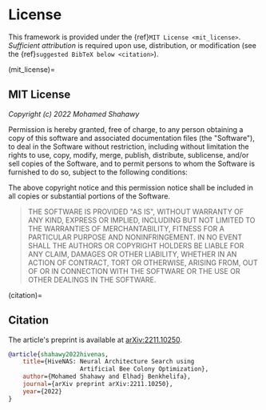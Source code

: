 # License


This framework is provided under the {ref}`MIT License <mit_license>`. *Sufficient attribution* is required upon use, distribution, or modification (see the {ref}`suggested BibTeX below <citation>`).

(mit_license)=

## MIT License

*Copyright (c) 2022 Mohamed Shahawy*

Permission is hereby granted, free of charge, to any person obtaining a copy
of this software and associated documentation files (the "Software"), to deal
in the Software without restriction, including without limitation the rights
to use, copy, modify, merge, publish, distribute, sublicense, and/or sell
copies of the Software, and to permit persons to whom the Software is
furnished to do so, subject to the following conditions:

The above copyright notice and this permission notice shall be included in all
copies or substantial portions of the Software.

> THE SOFTWARE IS PROVIDED "AS IS", WITHOUT WARRANTY OF ANY KIND, EXPRESS OR
IMPLIED, INCLUDING BUT NOT LIMITED TO THE WARRANTIES OF MERCHANTABILITY,
FITNESS FOR A PARTICULAR PURPOSE AND NONINFRINGEMENT. IN NO EVENT SHALL THE
AUTHORS OR COPYRIGHT HOLDERS BE LIABLE FOR ANY CLAIM, DAMAGES OR OTHER
LIABILITY, WHETHER IN AN ACTION OF CONTRACT, TORT OR OTHERWISE, ARISING FROM,
OUT OF OR IN CONNECTION WITH THE SOFTWARE OR THE USE OR OTHER DEALINGS IN THE
SOFTWARE.


(citation)=

## Citation

The article's preprint is available at [arXiv:2211.10250](https://arxiv.org/abs/2211.10250).

```bibtex
@article{shahawy2022hivenas,
    title={HiveNAS: Neural Architecture Search using 
    	            Artificial Bee Colony Optimization}, 
    author={Mohamed Shahawy and Elhadj Benkhelifa},
    journal={arXiv preprint arXiv:2211.10250},
    year={2022}
}
```